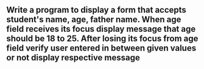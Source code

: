 ## Write a program to display a form that accepts student's name, age, father name. When age field receives its focus display message that age should be 18 to 25. After losing its focus from age field verify user entered in between given values or not display respective message
